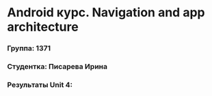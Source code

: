 # Android курс. Navigation and app architecture
### Группа: 1371
### Студентка: Писарева Ирина
### Результаты Unit 4:
